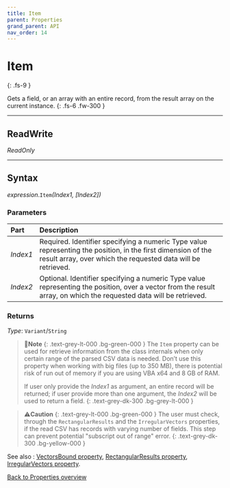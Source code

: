 ```yaml
---
title: Item
parent: Properties
grand_parent: API
nav_order: 14
---
```


# Item
{: .fs-9 }

Gets a field, or an array with an entire record, from the result array on the current instance.
{: .fs-6 .fw-300 }

---

## ReadWrite

_ReadOnly_

---

## Syntax

*expression*.`Item`*(Index1, \[Index2\])*

### Parameters

<table>
<thead>
<tr>
<th style="text-align: left;">Part</th>
<th style="text-align: left;">Description</th>
</tr>
</thead>
<tbody>
<tr>
<td style="text-align: left;"><em>Index1</em></td>
<td style="text-align: left;">Required. Identifier specifying a numeric Type value representing the position, in the first dimension of the result array, over which the requested data will be retrieved.</td>
</tr>
<tr>
<td style="text-align: left;"><em>Index2</em></td>
<td style="text-align: left;">Optional. Identifier specifying a numeric Type value representing the position, over a vector from the result array, on which the requested data will be retrieved.</td>
</tr>
</tbody>
</table>

### Returns

*Type*: `Variant`/`String`

>📝**Note**
>{: .text-grey-lt-000 .bg-green-000 }
>The `Item` property can be used for retrieve information from the class internals when only certain range of the parsed CSV data is needed. Don’t use this property when working with big files (up to 350 MB), there is potential risk of run out of memory if you are using VBA x64 and 8 GB of RAM.
>
>If user only provide the *Index1* as argument, an entire record will be returned; if user provide more than one argument, the *Index2* will be used to return a field.
{: .text-grey-dk-300 .bg-grey-lt-000 }

>⚠️**Caution**
>{: .text-grey-lt-000 .bg-green-000 }
>The user must check, through the `RectangularResults` and the `IrregularVectors` properties, if the read CSV has records with varying number of fields. This step can prevent potential "subscript out of range" error.
{: .text-grey-dk-300 .bg-yellow-000 }

See also
: [VectorsBound property](https://ws-garcia.github.io/VBA-CSV-interface/api/properties/vectorsbound.html), [RectangularResults property](https://ws-garcia.github.io/VBA-CSV-interface/api/properties/rectangularresults.html), [IrregularVectors property](https://ws-garcia.github.io/VBA-CSV-interface/api/properties/irregularvectors.html).

[Back to Properties overview](https://ws-garcia.github.io/VBA-CSV-interface/api/properties/)